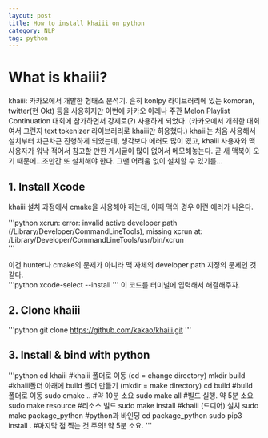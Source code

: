 ```yaml
---
layout: post
title: How to install khaiii on python
category: NLP
tag: python
---
```


# What is khaiii?  
khaiii: 카카오에서 개발한 형태소 분석기. 흔히 konlpy 라이브러리에 있는 komoran, twitter(현 Okt) 등을 사용하지만 이번에 카카오 아레나 주관 Melon Playlist Continuation 대회에 참가하면서 강제로(?) 사용하게 되었다. (카카오에서 개최한 대회여서 그런지 text tokenizer 라이브러리로 khaiii만 허용했다.) khaiii는 처음 사용해서 설치부터 차근차근 진행하게 되었는데, 생각보다 에러도 많이 떴고, khaiii 사용자와 맥 사용자가 워낙 적어서 참고할 만한 게시글이 많이 없어서 메모해놓는다. 곧 새 맥북이 오기 때문에...조만간 또 설치해야 한다. 그땐 어려움 없이 설치할 수 있기를...  

## 1. Install Xcode  
khaiii 설치 과정에서 cmake을 사용해야 하는데, 이때 맥의 경우 이런 에러가 나온다.  

'''python
xcrun: error: invalid active developer path (/Library/Developer/CommandLineTools), missing xcrun at: /Library/Developer/CommandLineTools/usr/bin/xcrun  
'''

이건 hunter나 cmake의 문제가 아니라 맥 자체의 developer path 지정의 문제인 것 같다.  
'''python
xcode-select --install
'''
이 코드를 터미널에 입력해서 해결해주자.  


## 2. Clone khaiii  
'''python
git clone https://github.com/kakao/khaiii.git
'''

## 3. Install & bind with python

'''python
cd khaiii  #khaiii 폴더로 이동 (cd = change directory)
mkdir build  #khaiii폴더 아래에 build 폴더 만들기 (mkdir = make directory)
cd build  #build 폴더로 이동
sudo cmake ..  #약 10분 소요
sudo make all  #빌드 실행. 약 5분 소요
sudo make resource  #리소스 빌드
sudo make install  #khaiii (드디어) 설치
sudo make package_python  #python과 바인딩
cd package_python
sudo pip3 install . #마지막 점 찍는 것 주의! 약 5분 소요.
'''
